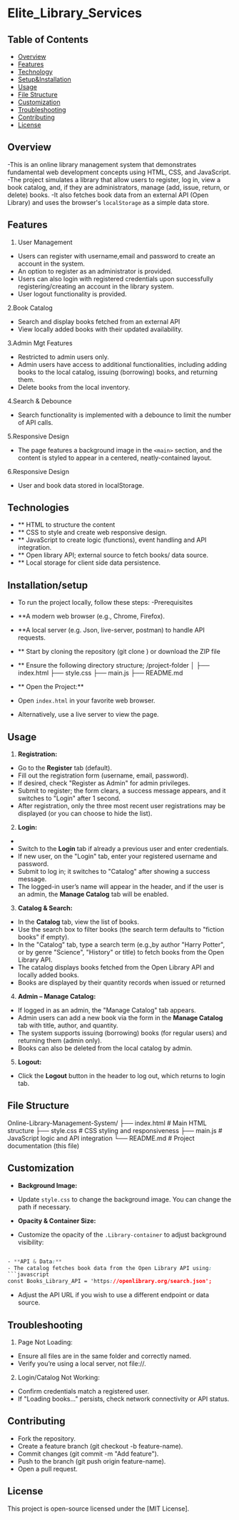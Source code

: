 # Elite_Library_Services

## Table of Contents

- [Overview](#overview)
- [Features](#features)
- [Technology](#technologies)
- [Setup&Installation](#Setup&installation)
- [Usage](#usage)
- [File Structure](#file-structure)
- [Customization](#customization)
- [Troubleshooting](#troubleshooting)
- [Contributing](#contributing)
- [License](#license)

## Overview
-This is an online library management system that demonstrates fundamental web development concepts using HTML, CSS, and JavaScript. 
-The project simulates a library that allow users to register, log in, view a book catalog, and, if they are administrators, manage (add, issue, return, or delete)  books. 
-It also fetches book data from an external API (Open Library) and uses the browser's `localStorage` as a simple data store.

## Features
1. User Management
- Users can register with username,email and password to create an account in the system. 
- An option to register as an administrator is provided.
- Users can also login with registered credentials upon successfully registering/creating an account in the library system.
- User logout functionality is provided.

2.Book Catalog
- Search and display books fetched from an external API 
- View locally added books with their updated availability.

3.Admin Mgt Features 
- Restricted to admin users only.
- Admin users have access to additional functionalities, including adding books to the local catalog, issuing (borrowing) books, and returning them.
- Delete books from the local inventory.

4.Search & Debounce
- Search functionality is implemented with a debounce to limit the number of API calls.

5.Responsive Design
- The page features a background image in the `<main>` section, and the content is styled to appear in a centered, neatly-contained layout.

6.Responsive Design
- User and book data stored in localStorage.


## Technologies
- ** HTML to structure the content
- ** CSS to style and create web responsive design.
- ** JavaScript to create logic (functions), event handling and API integration.
- ** Open library API; external source to fetch books/ data source.
- ** Local storage for client side data persistence. 


## Installation/setup
- To run the project locally, follow these steps:
-Prerequisites 
- **A modern web browser (e.g., Chrome, Firefox).
- **A local server (e.g. Json, live-server, postman) to handle API requests.

- ** Start by cloning the repository (git clone <repository-url>) or download the ZIP file 
- ** Ensure the following directory structure; /project-folder │ ├── index.html ├── style.css ├── main.js ├── README.md 
- ** Open the Project:**
- Open `index.html` in your favorite web browser.
- Alternatively, use a live server to view the page.

## Usage
1. **Registration:**
- Go to the **Register** tab (default).
- Fill out the registration form (username, email, password).
- If desired, check "Register as Admin" for admin privileges.
- Submit to register; the form clears, a success message appears, and it switches to "Login" after 1 second.
- After registration, only the three most recent user registrations may be displayed (or you can choose to hide the list).

2. **Login:**
- 
- Switch to the **Login** tab if already a previous user and enter credentials.
- If new user, on the "Login" tab, enter your registered username and password.
- Submit to log in; it switches to "Catalog" after showing a success message.
- The logged-in user’s name will appear in the header, and if the user is an admin, the **Manage Catalog** tab will be enabled.

3. **Catalog & Search:**
- In the **Catalog** tab, view the list of books.
- Use the search box to filter books (the search term defaults to "fiction books" if empty).
- In the "Catalog" tab, type a search term (e.g.,by author "Harry Potter", or by genre "Science", "History" or title) to fetch books from the Open Library API.
- The catalog displays books fetched from the Open Library API and locally added books.
- Books are displayed by their quantity records when issued or returned

4. **Admin – Manage Catalog:**
- If logged in as an admin, the "Manage Catalog" tab appears.
- Admin users can add a new book via the form in the **Manage Catalog** tab with title, author, and quantity.
- The system supports issuing (borrowing) books (for regular users) and returning them (admin only).
- Books can also be deleted from the local catalog by admin.

5. **Logout:**
- Click the **Logout** button in the header to log out, which returns to login tab.


## File Structure

Online-Library-Management-System/
├── index.html    # Main HTML structure
├── style.css     # CSS styling and responsiveness
├── main.js       # JavaScript logic and API integration
└── README.md     # Project documentation (this file)


## Customization

- **Background Image:**
- Update `style.css` to change the background image. You can change the path if necessary.

- **Opacity & Container Size:**
- Customize the opacity of the `.Library-container` to adjust background visibility:
 ```css

- **API & Data:**
- The catalog fetches book data from the Open Library API using:
 ```javascript
 const Books_Library_API = 'https://openlibrary.org/search.json';
 ```
- Adjust the API URL if you wish to use a different endpoint or data source.


## Troubleshooting

1. Page Not Loading:
- Ensure all files are in the same folder and correctly named.
- Verify you’re using a local server, not file://.

2. Login/Catalog Not Working:
- Confirm credentials match a registered user.
- If "Loading books..." persists, check network connectivity or API status.

## Contributing
- Fork the repository.
- Create a feature branch (git checkout -b feature-name).
- Commit changes (git commit -m "Add feature").
- Push to the branch (git push origin feature-name).
- Open a pull request.


## License

This project is open-source licensed under the [MIT License].


